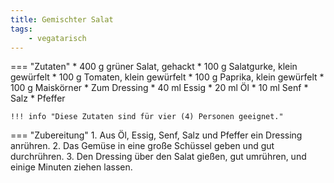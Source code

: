 ```yaml
---
title: Gemischter Salat
tags:
    - vegatarisch
---
```

=== "Zutaten"
    * 400 g grüner Salat, gehackt
    * 100 g Salatgurke, klein gewürfelt
    * 100 g Tomaten, klein gewürfelt
    * 100 g Paprika, klein gewürfelt
    * 100 g Maiskörner
    * Zum Dressing
        * 40 ml Essig
        * 20 ml Öl
        * 10 ml Senf
        * Salz
        * Pfeffer

    !!! info "Diese Zutaten sind für vier (4) Personen geeignet."

=== "Zubereitung"
    1. Aus Öl, Essig, Senf, Salz und Pfeffer ein Dressing anrühren.
    2. Das Gemüse in eine große Schüssel geben und gut durchrühren.
    3. Den Dressing über den Salat gießen, gut umrühren, und einige Minuten ziehen lassen.

[^gutekueche]:
    ["Gemischter Salat."](https://www.gutekueche.at/gemischter-salat-rezept-6852)
    *Gute Kueche.*
    26 April 2015.
